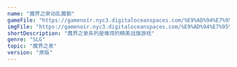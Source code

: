 ```yaml
---
name: "魔界之泉动乱魔都"
gameFile: "https://gamenoir.nyc3.digitaloceanspaces.com/%E9%AD%94%E7%95%8C%E4%B9%8B%E6%B3%89%E5%8A%A8%E4%B9%B1%E9%AD%94%E9%83%BD/gse.zip"
imgFile: "https://gamenoir.nyc3.digitaloceanspaces.com/%E9%AD%94%E7%95%8C%E4%B9%8B%E6%B3%89%E5%8A%A8%E4%B9%B1%E9%AD%94%E9%83%BD/original.webp"
shortDescription: "魔界之泉系列是难得的精美战旗游戏"
genre: "SLG"
topic: "魔界之泉"
version: "原版"
---
```

